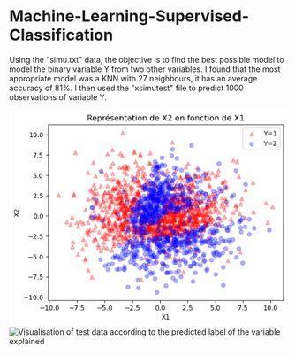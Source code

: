 # Machine-Learning-Supervised-Classification

Using the "simu.txt" data, the objective is to find the best possible model to model the binary variable Y from two other variables.
I found that the most appropriate model was a KNN with 27 neighbours, it has an average accuracy of 81%. 
I then used the "xsimutest" file to predict 1000 observations of variable Y.


![Visualisation of training data according to the label of the variable explained ](https://github.com/leocoooo/Machine-Learning---Supervised-Classification-/blob/main/output%20sur%20le%20fichier%20train.png)
![Visualisation of test data according to the predicted label of the variable explained ]([chemin/vers/votre/image.jpg](https://github.com/leocoooo/Machine-Learning---Supervised-Classification-/blob/main/output%20sur%20le%20fichier%20test.png)https://github.com/leocoooo/Machine-Learning---Supervised-Classification-/blob/main/output%20sur%20le%20fichier%20test.png)
